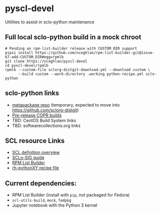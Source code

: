 # pyscl-devel
Utilities to assist in sclo-python maintenance

## Full local sclo-python build in a mock chroot

    # Pending an rpm-list-builder release with CUSTOM_DIR support
    pipsi install https://github.com/ncoghlan/rpm-list-builder.git@issue-67-add-CUSTOM_DIR#egg=rpmlb
    git clone https://ncoghlan/pyscl-devel
    cd pyscl-devel/rpmlb
    rpmlb --custom-file sclorg-distgit-download.yml --download custom \
          --build custom --work-directory .working python-recipe.yml sclo-python

## sclo-python links

- [metapackage repo](https://github.com/ncoghlan/sclo-python/) (temporary, expected to move into https://github.com/sclorg-distgit)
- [Pre-release COPR builds](https://copr.fedorainfracloud.org/coprs/ncoghlan/sclo-python-preview/)
- TBD: CentOS Build System links
- TBD: softwarecollections.org links

## SCL resource Links

- [SCL definition overview](https://www.softwarecollections.org/en/docs/guide/#Creating_Your_Own_Software_Collections)
- [SCLo-SIG guide](https://wiki.centos.org/SpecialInterestGroup/SCLo#head-b408f06ad89fd3a67686f755eafac7ce310ee081)
- [RPM List Builder](https://github.com/sclorg/rpm-list-builder)
- [rh-pythonXY recipe file](https://github.com/sclorg/rhscl-rebuild-recipes/blob/master/python.yml)


## Current dependencies:

- RPM List Builder (install with `pip`, not packaged for Fedora)
- `scl-utils-build`, `mock`, `fedpkg`
- Jupyter notebook with the Python 3 kernel
